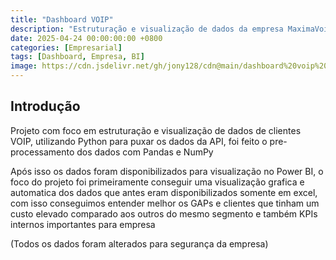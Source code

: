 ```yaml
---
title: "Dashboard VOIP"
description: "Estruturação e visualização de dados da empresa MaximaVoip com Python e Power BI"
date: 2025-04-24 00:00:00:00 +0800
categories: [Empresarial]
tags: [Dashboard, Empresa, BI]
image: https://cdn.jsdelivr.net/gh/jony128/cdn@main/dashboard%20voip%20gpt.png
---
```


## Introdução

Projeto com foco em estruturação e visualização de dados de clientes VOIP, utilizando Python para puxar os dados da API, foi feito o pre-processamento dos dados com Pandas e NumPy

Após isso os dados foram disponibilizados para visualização no Power BI, o foco do projeto foi primeiramente conseguir uma visualização grafica e automatica dos dados que antes eram disponibilizados somente em excel, com isso conseguimos entender melhor os GAPs e clientes que tinham um custo elevado comparado aos outros do mesmo segmento e também KPIs internos importantes para empresa 

(Todos os dados foram alterados para segurança da empresa)